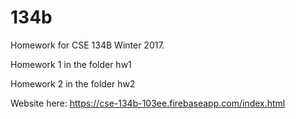# 134b

Homework for CSE 134B Winter 2017.

Homework 1 in the folder hw1

Homework 2 in the folder hw2

Website here: https://cse-134b-103ee.firebaseapp.com/index.html